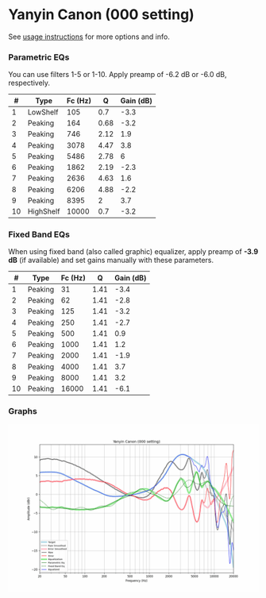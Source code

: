 # Yanyin Canon (000 setting)
See [usage instructions](https://github.com/jaakkopasanen/AutoEq#usage) for more options and info.

### Parametric EQs
You can use filters 1-5 or 1-10. Apply preamp of -6.2 dB or -6.0 dB, respectively.

|   # | Type      |   Fc (Hz) |    Q |   Gain (dB) |
|-----|-----------|-----------|------|-------------|
|   1 | LowShelf  |       105 | 0.7  |        -3.3 |
|   2 | Peaking   |       164 | 0.68 |        -3.2 |
|   3 | Peaking   |       746 | 2.12 |         1.9 |
|   4 | Peaking   |      3078 | 4.47 |         3.8 |
|   5 | Peaking   |      5486 | 2.78 |         6   |
|   6 | Peaking   |      1862 | 2.19 |        -2.3 |
|   7 | Peaking   |      2636 | 4.63 |         1.6 |
|   8 | Peaking   |      6206 | 4.88 |        -2.2 |
|   9 | Peaking   |      8395 | 2    |         3.7 |
|  10 | HighShelf |     10000 | 0.7  |        -3.2 |

### Fixed Band EQs
When using fixed band (also called graphic) equalizer, apply preamp of **-3.9 dB** (if available) and set gains manually with these parameters.

|   # | Type    |   Fc (Hz) |    Q |   Gain (dB) |
|-----|---------|-----------|------|-------------|
|   1 | Peaking |        31 | 1.41 |        -3.4 |
|   2 | Peaking |        62 | 1.41 |        -2.8 |
|   3 | Peaking |       125 | 1.41 |        -3.2 |
|   4 | Peaking |       250 | 1.41 |        -2.7 |
|   5 | Peaking |       500 | 1.41 |         0.9 |
|   6 | Peaking |      1000 | 1.41 |         1.2 |
|   7 | Peaking |      2000 | 1.41 |        -1.9 |
|   8 | Peaking |      4000 | 1.41 |         3.7 |
|   9 | Peaking |      8000 | 1.41 |         3.2 |
|  10 | Peaking |     16000 | 1.41 |        -6.1 |

### Graphs
![](./Yanyin%20Canon%20(000%20setting).png)
